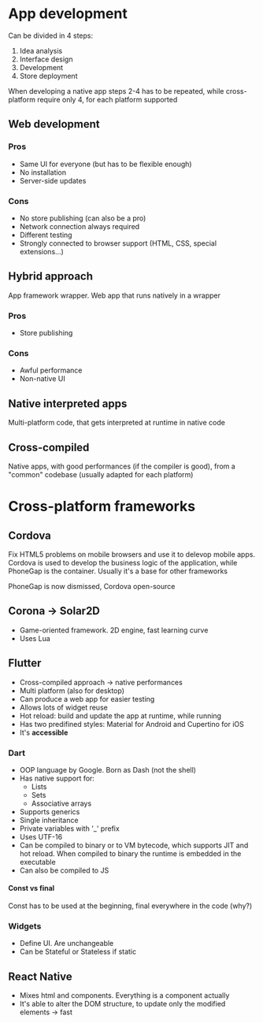 # App development
Can be divided in 4 steps:
1. Idea analysis
2. Interface design
3. Development
4. Store deployment

When developing a native app steps 2-4 has to be repeated, while cross-platform require only 4, for each platform supported

## Web development
### Pros
- Same UI for everyone (but has to be flexible enough)
- No installation
- Server-side updates

### Cons
- No store publishing (can also be a pro)
- Network connection always required
- Different testing
- Strongly connected to browser support (HTML, CSS, special extensions...)

## Hybrid approach
App framework wrapper. Web app that runs natively in a wrapper

### Pros
- Store publishing

### Cons
- Awful performance
- Non-native UI

## Native interpreted apps
Multi-platform code, that gets interpreted at runtime in native code

## Cross-compiled
Native apps, with good performances (if the compiler is good), from a "common" codebase (usually adapted for each platform)

# Cross-platform frameworks
## Cordova
Fix HTML5 problems on mobile browsers and use it to delevop mobile apps. \
Cordova is used to develop the business logic of the application, while PhoneGap is the container. Usually it's a base for other frameworks

PhoneGap is now dismissed, Cordova open-source

## Corona -> Solar2D
- Game-oriented framework. 2D engine, fast learning curve
- Uses Lua

## Flutter
- Cross-compiled approach -> native performances
- Multi platform (also for desktop)
- Can produce a web app for easier testing
- Allows lots of widget reuse
- Hot reload: build and update the app at runtime, while running
- Has two predifined styles: Material for Android and Cupertino for iOS
- It's **accessible**

### Dart
- OOP language by Google. Born as Dash (not the shell)
- Has native support for:
    - Lists
    - Sets
    - Associative arrays
- Supports generics
- Single inheritance
- Private variables with '\_' prefix
- Uses UTF-16
- Can be compiled to binary or to VM bytecode, which supports JIT and hot reload. When compiled to binary the runtime is embedded in the executable
- Can also be compiled to JS

#### Const vs final
Const has to be used at the beginning, final everywhere in the code (why?)

### Widgets
- Define UI. Are unchangeable
- Can be Stateful or Stateless if static

## React Native
- Mixes html and components. Everything is a component actually
- It's able to alter the DOM structure, to update only the modified elements -> fast
